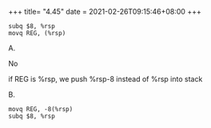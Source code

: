 +++
title= "4.45"
date = 2021-02-26T09:15:46+08:00
+++

    subq $8, %rsp
    movq REG, (%rsp)

A.

No

if REG is %rsp, we push %rsp-8 instead of %rsp into stack

B.

    movq REG, -8(%rsp)
    subq $8, %rsp



